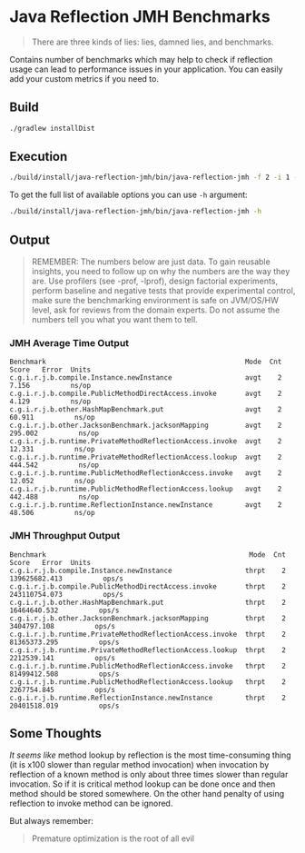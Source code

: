 # Java Reflection JMH Benchmarks

> There are three kinds of lies: lies, damned lies, and benchmarks.

Contains number of benchmarks which may help to check if reflection usage
can lead to performance issues in your application. You can easily add
your custom metrics if you need to.

## Build
```bash
./gradlew installDist
```

## Execution
```bash
./build/install/java-reflection-jmh/bin/java-reflection-jmh -f 2 -i 1 -wf 1 -wi 1
```

To get the full list of available options you can use `-h` argument:
```bash
./build/install/java-reflection-jmh/bin/java-reflection-jmh -h
```

## Output
>REMEMBER: The numbers below are just data. To gain reusable insights, you need to follow up on
 why the numbers are the way they are. Use profilers (see -prof, -lprof), design factorial
 experiments, perform baseline and negative tests that provide experimental control, make sure
 the benchmarking environment is safe on JVM/OS/HW level, ask for reviews from the domain experts.
 Do not assume the numbers tell you what you want them to tell.
### JMH Average Time Output
```
Benchmark                                                 Mode  Cnt    Score   Error  Units
c.g.i.r.j.b.compile.Instance.newInstance                  avgt    2    7.156          ns/op
c.g.i.r.j.b.compile.PublicMethodDirectAccess.invoke       avgt    2    4.129          ns/op
c.g.i.r.j.b.other.HashMapBenchmark.put                    avgt    2   60.911          ns/op
c.g.i.r.j.b.other.JacksonBenchmark.jacksonMapping         avgt    2  295.002          ns/op
c.g.i.r.j.b.runtime.PrivateMethodReflectionAccess.invoke  avgt    2   12.331          ns/op
c.g.i.r.j.b.runtime.PrivateMethodReflectionAccess.lookup  avgt    2  444.542          ns/op
c.g.i.r.j.b.runtime.PublicMethodReflectionAccess.invoke   avgt    2   12.052          ns/op
c.g.i.r.j.b.runtime.PublicMethodReflectionAccess.lookup   avgt    2  442.488          ns/op
c.g.i.r.j.b.runtime.ReflectionInstance.newInstance        avgt    2   48.506          ns/op
```
### JMH Throughput Output
```
Benchmark                                                  Mode  Cnt          Score   Error  Units
c.g.i.r.j.b.compile.Instance.newInstance                  thrpt    2  139625682.413          ops/s
c.g.i.r.j.b.compile.PublicMethodDirectAccess.invoke       thrpt    2  243110754.073          ops/s
c.g.i.r.j.b.other.HashMapBenchmark.put                    thrpt    2   16464640.532          ops/s
c.g.i.r.j.b.other.JacksonBenchmark.jacksonMapping         thrpt    2    3404797.108          ops/s
c.g.i.r.j.b.runtime.PrivateMethodReflectionAccess.invoke  thrpt    2   81365373.295          ops/s
c.g.i.r.j.b.runtime.PrivateMethodReflectionAccess.lookup  thrpt    2    2212539.141          ops/s
c.g.i.r.j.b.runtime.PublicMethodReflectionAccess.invoke   thrpt    2   81499412.508          ops/s
c.g.i.r.j.b.runtime.PublicMethodReflectionAccess.lookup   thrpt    2    2267754.845          ops/s
c.g.i.r.j.b.runtime.ReflectionInstance.newInstance        thrpt    2   20401518.019          ops/s
```

## Some Thoughts
*It seems like* method lookup by reflection is the most time-consuming
thing (it is x100 slower than regular method invocation) when invocation by
reflection of a known method is only about three times slower than regular invocation.
So if it is critical method lookup can be done once and then method should be stored
somewhere. On the other hand penalty of using reflection to invoke method can be ignored.

But always remember:
> Premature optimization is the root of all evil

